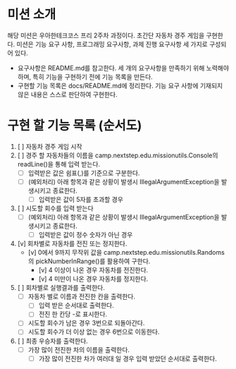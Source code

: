 # 미션 소개
해당 미션은 우아한테크코스 프리 2주차 과정이다. 초간단 자동차 경주 게임을 구현한다.
미션은 기능 요구 사항, 프로그래밍 요구사항, 과제 진행 요구사항 세 가지로 구성되어 있다.
- 요구사항은 README.md를 참고한다.
세 개의 요구사항을 만족하기 위해 노력해야하며, 특히 기능을 구현하기 전에 기능 목록을 만든다.
- 구현할 기능 목록은 docs/README.md에 정리한다.
기능 요구 사항에 기재되지 않은 내용은 스스로 판단하여 구현한다.

# 구현 할 기능 목록 (순서도)
1. [ ] 자동차 경주 게임 시작
2. [ ] 경주 할 자동차들의 이름을 camp.nextstep.edu.missionutils.Console의 readLine()을 통해 입력 받는다.
    - [ ] 입력받은 값은 쉼표(,)를 기준으로 구분한다.
    - [ ] (예외처리) 아래 항목과 같은 상황이 발생시 IllegalArgumentException을 발생시키고 종료한다.
        - [ ] 입력받은 값이 5자를 초과할 경우
3. [ ] 시도할 회수를 입력 받는다
    - [ ] (예외처리) 아래 항목과 같은 상황이 발생시 IllegalArgumentException을 발생시키고 종료한다.
        - [ ] 입력받은 값이 정수 숫자가 아닌 경우
4. [v] 회차별로 자동차를 전진 또는 정지한다.
    - [v] 0에서 9까지 무작위 값을 camp.nextstep.edu.missionutils.Randoms의 pickNumberInRange()를 활용하여 구한다.
        - [v] 4 이상이 나온 경우 자동차를 전진한다.
        - [v] 4 미만이 나온 경우 자동차를 정지한다.
5. [ ] 회차별로 실행결과를 출력한다.
    - [ ] 자동차 별로 이름과 전진한 칸을 출력한다.
        - [ ] 입력 받은 순서대로 출력한다.
        - [ ] 전진 한 칸당 -로 표시한다.
    - [ ] 시도할 회수가 남은 경우 3번으로 되돌아간다.
    - [ ] 시도할 회수가 더 이상 없는 경우 6번으로 이동한다.
6. [ ] 최종 우승자를 출력한다.
    - [ ] 가장 많이 전진한 차의 이름을 출력한다.
        - [ ] 가장 많이 전진한 차가 여러대 일 경우 입력 받았던 순서대로 출력한다.
